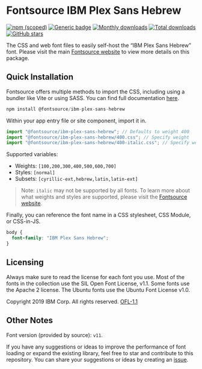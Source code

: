 # Fontsource IBM Plex Sans Hebrew

[![npm (scoped)](https://img.shields.io/npm/v/@fontsource/ibm-plex-sans-hebrew?color=brightgreen)](https://www.npmjs.com/package/@fontsource/ibm-plex-sans-hebrew) [![Generic badge](https://img.shields.io/badge/fontsource-passing-brightgreen)](https://github.com/fontsource/fontsource) [![Monthly downloads](https://badgen.net/npm/dm/@fontsource/ibm-plex-sans-hebrew)](https://github.com/fontsource/fontsource) [![Total downloads](https://badgen.net/npm/dt/@fontsource/ibm-plex-sans-hebrew)](https://github.com/fontsource/fontsource) [![GitHub stars](https://img.shields.io/github/stars/fontsource/fontsource.svg?style=social&label=Star)](https://github.com/fontsource/fontsource/stargazers)

The CSS and web font files to easily self-host the “IBM Plex Sans Hebrew” font. Please visit the main [Fontsource website](https://fontsource.org/fonts/ibm-plex-sans-hebrew) to view more details on this package.

## Quick Installation

Fontsource offers multiple methods to import the CSS, including using a bundler like Vite or using SASS. You can find full documentation [here](https://fontsource.org/docs/getting-started/introduction).

```javascript
npm install @fontsource/ibm-plex-sans-hebrew
```

Within your app entry file or site component, import it in.

```javascript
import "@fontsource/ibm-plex-sans-hebrew"; // Defaults to weight 400
import "@fontsource/ibm-plex-sans-hebrew/400.css"; // Specify weight
import "@fontsource/ibm-plex-sans-hebrew/400-italic.css"; // Specify weight and style
```

Supported variables:
- Weights: `[100,200,300,400,500,600,700]`
- Styles: `[normal]`
- Subsets: `[cyrillic-ext,hebrew,latin,latin-ext]`

> Note: `italic` may not be supported by all fonts. To learn more about what weights and styles are supported, please visit the [Fontsource website](https://fontsource.org/fonts/ibm-plex-sans-hebrew).

Finally, you can reference the font name in a CSS stylesheet, CSS Module, or CSS-in-JS.

```css
body {
  font-family: "IBM Plex Sans Hebrew";
}
```

## Licensing
Always make sure to read the license for each font you use. Most of the fonts in the collection use the SIL Open Font License, v1.1. Some fonts use the Apache 2 license. The Ubuntu fonts use the Ubuntu Font License v1.0.

Copyright 2019 IBM Corp. All rights reserved.
[OFL-1.1](http://scripts.sil.org/OFL)

## Other Notes
Font version (provided by source): `v11`.

If you have any suggestions or ideas to improve the performance of font loading or expand the existing library, feel free to star and contribute to this repository. You can share your suggestions or ideas by creating an [issue](https://github.com/fontsource/fontsource/issues).